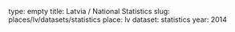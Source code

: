 type: empty
title: Latvia / National Statistics
slug: places/lv/datasets/statistics
place: lv
dataset: statistics
year: 2014
